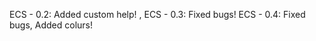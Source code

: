 ECS - 0.2:
  Added custom help! , 
ECS - 0.3:
  Fixed bugs!
ECS - 0.4:
  Fixed bugs,
  Added colurs!
 
